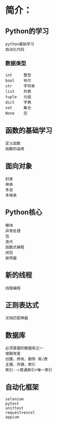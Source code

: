 # 简介：

## Python的学习
    python基础学习 
    自动化代码
### 数据类型
    int     整型
    bool    布尔
    str     字符串
    list    列表
    tuple   元组
    dict    字典
    set     集合
    None    空

## 函数的基础学习
    定义函数
    函数的运用

## 面向对象
    封装
    继承
    多态
    多继承


## Python核心
    模块
    异常处理
    包
    迭代
    函数式编程
    闭包
    装饰器


## 新的线程
    线程编程


## 正则表达式
    文档匹配神器


## 数据库
    必须掌握的数据库之一
    增删改查
    创建，修改，删除 库/表
    主键，外键，索引
    索引-->普通索引+唯一索引
    

## 自动化框架
    selenium
    pytest
    unittest
    request+excel
    appium
    
    
